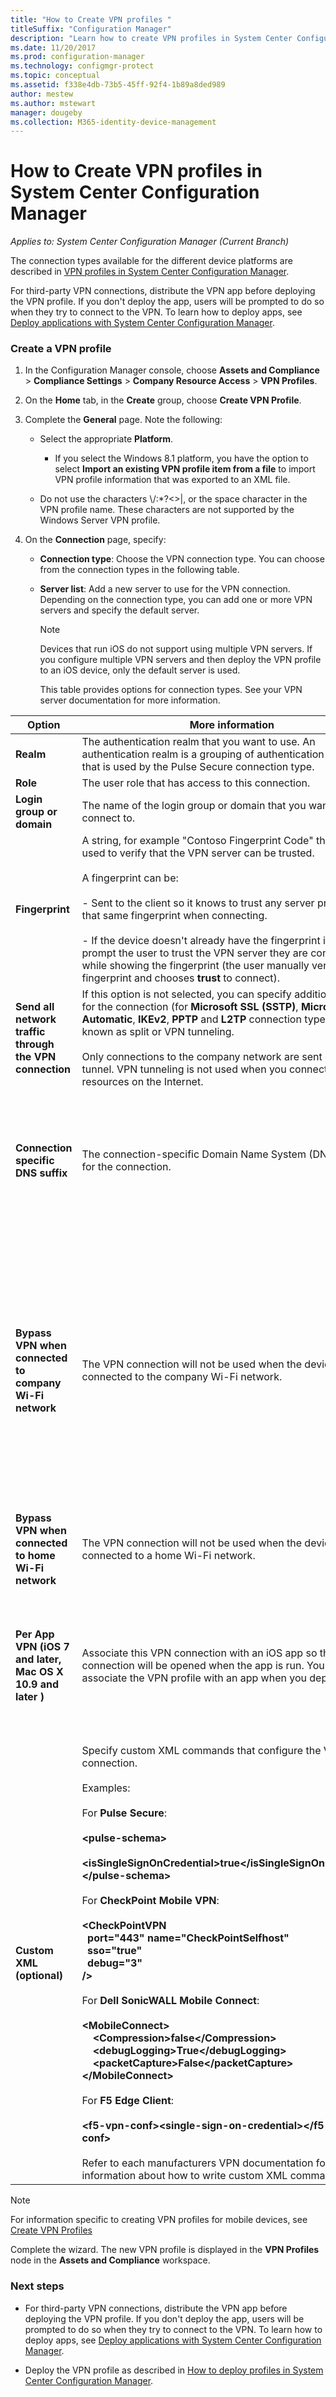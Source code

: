 ```yaml
---
title: "How to Create VPN profiles "
titleSuffix: "Configuration Manager"
description: "Learn how to create VPN profiles in System Center Configuration Manager."
ms.date: 11/20/2017
ms.prod: configuration-manager
ms.technology: configmgr-protect
ms.topic: conceptual
ms.assetid: f338e4db-73b5-45ff-92f4-1b89a8ded989
author: mestew
ms.author: mstewart
manager: dougeby
ms.collection: M365-identity-device-management
---
```

# How to Create VPN profiles in System Center Configuration Manager

*Applies to: System Center Configuration Manager (Current Branch)*

The connection types available for the different device platforms are described in [VPN profiles in System Center Configuration Manager](../../protect/deploy-use/vpn-profiles.md).  

For third-party VPN connections, distribute the VPN app before deploying the VPN profile. If you don't deploy the app, users will be prompted to do so when they try to connect to the VPN. To learn how to deploy apps, see [Deploy applications with System Center Configuration Manager](../../apps/deploy-use/deploy-applications.md).

### Create a VPN profile   

1. In the Configuration Manager console, choose **Assets and Compliance** > **Compliance Settings** > **Company Resource Access** > **VPN Profiles**.  

2. On the **Home** tab, in the **Create** group, choose **Create VPN Profile**.  


3. Complete the **General** page. Note the following:  

   - Select the appropriate **Platform**.

      - If you select the Windows 8.1 platform, you have the option to select **Import an existing VPN profile item from a file** to import VPN profile information that was exported to an XML file.

   - Do not use the characters \\/:*?&lt;>&#124;, or the space character in the VPN profile name. These characters are not supported by the Windows Server VPN profile.  


4. On the **Connection** page, specify:  

   - **Connection type**: Choose the VPN connection type. You can choose from the connection types in the following table.  

   - **Server list**: Add a new server to use for the VPN connection. Depending on the connection type, you can add one or more VPN servers and specify the default server.  

     > [!NOTE]  
     >  Devices that run iOS do not support using multiple VPN servers. If you configure multiple VPN servers and then deploy the VPN profile to an iOS device, only the default server is used.  

     This table provides options for connection types. See your VPN server documentation for more information.

| &nbsp;&nbsp;Option&nbsp;&nbsp; | More information | &nbsp;&nbsp;Connection&nbsp;type&nbsp;&nbsp; |  
|----------------|----------------------|---------------------|  
|**Realm**     |The authentication realm that you want to use. An authentication realm is a grouping of authentication resources that is used by the Pulse Secure connection type.|Pulse Secure|    
|**Role**        |The user role that has access to this connection. |Pulse Secure|  
|**Login group or domain** |The name of the login group or domain that you want to connect to.|Dell SonicWALL Mobile Connect|  
|**Fingerprint**  |A string, for example "Contoso Fingerprint Code" that will be used to verify that the VPN server can be trusted.<br /><br /> A fingerprint can be:<br /><br /> - Sent to the client so it knows to trust any server presenting that same fingerprint when connecting.<br /><br /> - If the device doesn't already have the fingerprint it will prompt the user to trust the VPN server they are connecting to while showing the fingerprint (the user manually verifies the fingerprint and chooses **trust** to connect).|Check Point Mobile VPN|  
|**Send all network traffic through the VPN connection** |If this option is not selected, you can specify additional routes for the connection (for **Microsoft SSL (SSTP)**, **Microsoft Automatic**, **IKEv2**, **PPTP** and **L2TP** connection types), which is known as split or VPN tunneling.<br /><br /> Only connections to the company network are sent over a VPN tunnel. VPN tunneling is not used when you connect to resources on the Internet. |All|  
|**Connection specific DNS suffix** |The connection-specific Domain Name System (DNS) suffix for the connection.|- Microsoft SSL (SSTP)<br /><br /> - Microsoft Automatic<br /><br /> - IKEv2<br /><br /> - PPTP<br /><br /> - L2TP|  
|**Bypass VPN when connected to company Wi-Fi network**  |The VPN connection will not be used when the device is connected to the company Wi-Fi network.|- Cisco AnyConnect<br /><br /> - Pulse Secure<br /><br /> - F5 Edge Client<br /><br /> - Dell SonicWALL Mobile Connect<br /><br /> - Check Point Mobile VPN<br /><br /> - Microsoft SSL (SSTP)<br /><br /> - Microsoft Automatic<br /><br /> - IKEv2<br /><br /> - L2TP|  
|**Bypass VPN when connected to home Wi-Fi network**  |The VPN connection will not be used when the device is connected to a home Wi-Fi network.|All|  
|**Per App VPN (iOS 7 and later, Mac OS X 10.9 and later )** |Associate this VPN connection with an iOS app so that the connection will be opened when the app is run. You can associate the VPN profile with an app when you deploy it.|- Cisco AnyConnect<br /><br /> - Pulse Secure<br /><br /> - F5 Edge Client<br /><br /> - Dell SonicWALL Mobile Connect<br /><br /> - Check Point Mobile VPN|  
|**Custom XML (optional)** |Specify custom XML commands that configure the VPN connection.<br /><br /> Examples:<br /><br /> For **Pulse Secure**:<br /><br /> **&lt;pulse-schema><br /> &nbsp; &lt;isSingleSignOnCredential>true&lt;/isSingleSignOnCredential\><br />&lt;/pulse-schema>**<br /><br /> For **CheckPoint Mobile VPN**:<br /><br /> **&lt;CheckPointVPN <br /> &nbsp; port="443" name="CheckPointSelfhost" <br /> &nbsp; sso="true" <br /> &nbsp; debug="3"<br />/>**<br /><br /> For **Dell SonicWALL Mobile Connect**:<br /><br /> **&lt;MobileConnect\><br />&nbsp; &nbsp; &lt;Compression\>false&lt;/Compression\><br />&nbsp; &nbsp; &lt;debugLogging\>True&lt;/debugLogging\><br />&nbsp; &nbsp; &lt;packetCapture\>False&lt;/packetCapture\><br />&lt;/MobileConnect\>**<br /><br /> For **F5 Edge Client**:<br /><br /> **&lt;f5-vpn-conf>&lt;single-sign-on-credential>&lt;/f5-vpn-conf>**<br /><br /> Refer to each manufacturers VPN documentation for more information about how to write custom XML commands.|- Cisco AnyConnect<br /><br /> - Pulse Secure<br /><br /> - F5 Edge Client<br /><br /> - Dell SonicWALL Mobile Connect<br /><br /> - Check Point Mobile VPN|  

> [!NOTE]  
>  For information specific to creating VPN profiles for mobile devices, see [Create VPN Profiles](../../mdm/deploy-use/create-vpn-profiles.md)  

Complete the wizard. The new VPN profile is displayed in the **VPN Profiles** node in the **Assets and Compliance** workspace.

### Next steps

- For third-party VPN connections, distribute the VPN app before deploying the VPN profile. If you don't deploy the app, users will be prompted to do so when they try to connect to the VPN. To learn how to deploy apps, see [Deploy applications with System Center Configuration Manager](../../apps/deploy-use/deploy-applications.md).

- Deploy the VPN profile as described in [How to deploy profiles in System Center Configuration Manager](deploy-wifi-vpn-email-cert-profiles.md).  
